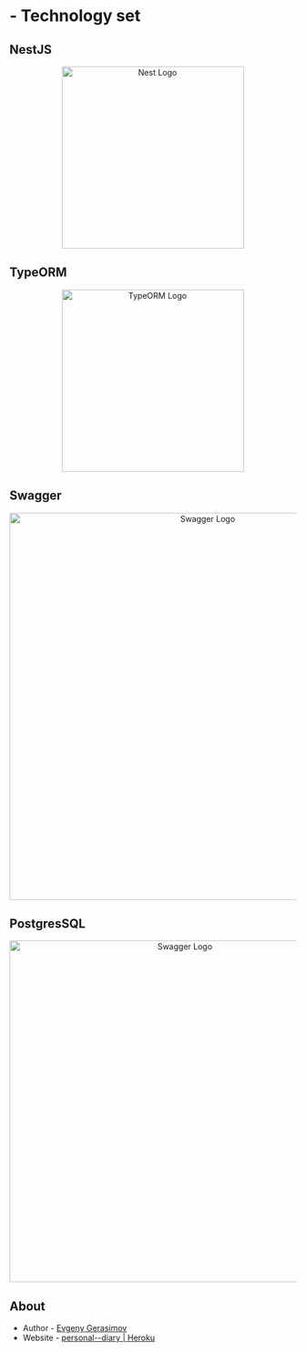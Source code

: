 # - Technology set


## NestJS
<p align="center">
  <a href="http://nestjs.com/" target="blank"><img src="https://nestjs.com/img/logo_text.svg" width="320" alt="Nest Logo" /></a>
</p>

## TypeORM
<p align="center">
  <a href="https://typeorm.io/" target="blank"><img src="https://user-images.githubusercontent.com/30929568/112730670-de09a480-8f58-11eb-9875-0d9ebb87fbd6.png" width="320" alt="TypeORM Logo" /></a>
</p>

## Swagger
<p align="center">
  <a href="https://docs.nestjs.com/openapi/introduction" target="blank"><img src="https://i.postimg.cc/4yTkm3LH/1-zc-Lgog-Gtr7f-FHF9e1-M8w-A.png" width="680" alt="Swagger Logo" /></a>
</p>

## PostgresSQL
<p align="center">
  <a href="https://www.postgresql.org/" target="blank"><img src="https://postgrespro.ru/media/2016/04/04/postgresql-logo11.png" width="600" alt="Swagger Logo" /></a>
</p>

## About

- Author - [Evgeny Gerasimov](https://github.com/ps1xe)
- Website - [personal--diary | Heroku](https://personal--diary.herokuapp.com/api)
